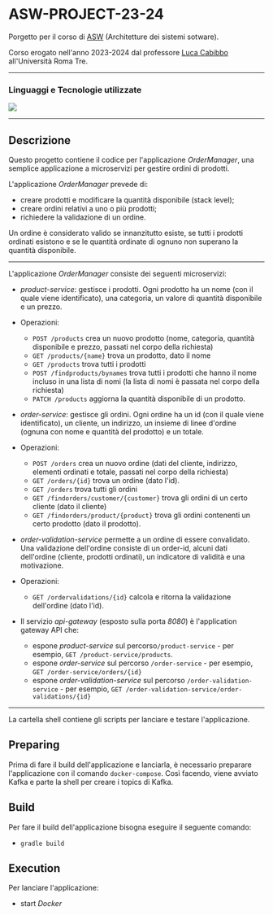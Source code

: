 # ASW-PROJECT-23-24
Porgetto per il corso di [ASW](http://cabibbo.inf.uniroma3.it/asw/) (Architetture dei sistemi sotware).

Corso erogato nell'anno 2023-2024 dal professore [Luca Cabibbo](https://github.com/lucacabibbo) all'Università Roma Tre.

---

### Linguaggi e Tecnologie utilizzate
<img src="https://skillicons.dev/icons?i=java,gradle,spring,postgres,bash,docker,kafka">

---
## Descrizione

Questo progetto contiene il codice per l'applicazione *OrderManager*, una semplice applicazione a microservizi per gestire ordini di prodotti.

L'applicazione *OrderManager* prevede di:
* creare prodotti e modificare la quantità disponibile (stack level);
* creare ordini relativi a uno o più prodotti;
* richiedere la validazione di un ordine.

Un ordine è considerato valido se innanzitutto esiste, se tutti i prodotti ordinati esistono e se le quantità ordinate di ognuno non superano la quantità disponibile.

--- 

L'applicazione *OrderManager* consiste dei seguenti microservizi:

* *product-service*: gestisce i prodotti.
Ogni prodotto ha un nome (con il quale viene identificato), una categoria, un valore di quantità disponibile e un prezzo. 
 
* Operazioni:
  * `POST /products` crea un nuovo prodotto (nome, categoria, quantità disponibile e prezzo, passati nel corpo della richiesta)
  * `GET /products/{name}` trova un prodotto, dato il nome
  * `GET /products` trova tutti i prodotti
  * `POST /findproducts/bynames` trova tutti i prodotti che hanno il nome incluso in una lista di nomi (la lista di nomi è passata nel corpo della richiesta)
  * `PATCH /products` aggiorna la quantità disponibile di un prodotto. 


* *order-service*: gestisce gli ordini.
Ogni ordine ha un id (con il quale viene identificato), un cliente, un indirizzo, un insieme di linee d'ordine (ognuna con nome e quantità del prodotto) e un totale.

* Operazioni:
  * `POST /orders` crea un nuovo ordine (dati del cliente, indirizzo, elementi ordinati e totale, passati nel corpo della richiesta)
  * `GET /orders/{id}` trova un ordine (dato l'id).
  * `GET /orders` trova tutti gli ordini
  * `GET /findorders/customer/{customer}` trova gli ordini di un certo cliente (dato il cliente)
  * `GET /findorders/product/{product}` trova gli ordini contenenti un certo prodotto (dato il prodotto).


* *order-validation-service* permette a un ordine di essere convalidato.
Una validazione dell'ordine consiste di un order-id, alcuni dati dell'ordine (cliente, prodotti ordinati), un indicatore di validità e una motivazione.
* Operazioni:
  * `GET /ordervalidations/{id}` calcola e ritorna la validazione dell'ordine (dato l'id).


* Il servizio *api-gateway* (esposto sulla porta *8080*) è l'application gateway API che:
  * espone *product-service* sul percorso`/product-service` - per esempio, `GET /product-service/products`.
  * espone *order-service* sul percorso `/order-service` - per esempio, `GET /order-service/orders/{id}`
  * espone *order-validation-service* sul percorso `/order-validation-service` - per esempio, `GET /order-validation-service/order-validations/{id}`

---

La cartella shell contiene gli scripts per lanciare e testare l'applicazione.

## Preparing

Prima di fare il build dell'applicazione e lanciarla, è necessario preparare l'applicazione con il comando `docker-compose`. Così facendo, viene avviato  Kafka e parte la shell per creare i topics di Kafka.  

## Build 

Per fare il build dell'applicazione bisogna eseguire il seguente comando:

*  `gradle build`

## Execution

Per lanciare l'applicazione:

* start *Docker* 